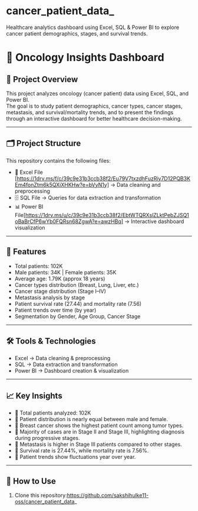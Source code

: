 # cancer_patient_data_
Healthcare analytics dashboard using Excel, SQL &amp; Power BI to explore cancer patient demographics, stages, and survival trends.

# 🏥 Oncology Insights Dashboard

## 📌 Project Overview
This project analyzes oncology (cancer patient) data using Excel, SQL, and Power BI.  
The goal is to study patient demographics, cancer types, cancer stages, metastasis, and survival/mortality trends, and to present the findings through an interactive dashboard for better healthcare decision-making.  

---

## 🗂️ Project Structure
This repository contains the following files:
- 📑 Excel File [https://1drv.ms/f/c/39c9e31b3ccb38f2/Eu79V7txzdhFuzRiy7D12PQB3KEm4fonZtm6k5QXiXHKHw?e=bVyN1y] → Data cleaning and preprocessing  
- 🗄️ SQL File   → Queries for data extraction and transformation  
- 📊 Power BI File[https://1drv.ms/u/c/39c9e31b3ccb38f2/EbtWTQRXslZLktPebZJSQ1oBaBrCfP6wYb0FQRsn68ZgwA?e=awzHBq] → Interactive dashboard visualization  

---

## 🚀 Features
- Total patients: 102K  
- Male patients: 34K | Female patients: 35K  
- Average age: 1.79K (approx 18 years)  
- Cancer types distribution (Breast, Lung, Liver, etc.)  
- Cancer stage distribution (Stage I–IV)  
- Metastasis analysis by stage  
- Patient survival rate (27.44) and mortality rate (7.56)  
- Patient trends over time (by year)  
- Segmentation by Gender, Age Group, Cancer Stage  

---

## 🛠️ Tools & Technologies
- Excel → Data cleaning & preprocessing  
- SQL → Data extraction and transformation  
- Power BI → Dashboard creation & visualization  

---

## 📈 Key Insights
- 🔹 Total patients analyzed: 102K  
- 🔹 Patient distribution is nearly equal between male and female.  
- 🔹 Breast cancer shows the highest patient count among tumor types.  
- 🔹 Majority of cases are in Stage II and Stage III, highlighting diagnosis during progressive stages.  
- 🔹 Metastasis is higher in Stage III patients compared to other stages.  
- 🔹 Survival rate is 27.44%, while mortality rate is 7.56%.  
- 🔹 Patient trends show fluctuations year over year.  

---


## 📌 How to Use
1. Clone this repository:https://github.com/sakshihulke11-oss/cancer_patient_data_
   
